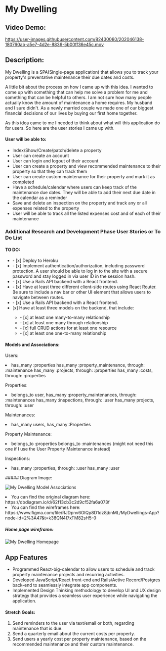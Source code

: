 # My Dwelling
## Video Demo: 

https://user-images.githubusercontent.com/82430080/202046138-180760ab-a5e7-4d2e-8836-5b00ff36e45c.mov

## Description:
<p> My Dwelling is a SPA(Single-page application) that allows you to track your property's preventative maintenance their due dates and costs. </p> 

<p> 
  A little bit about the process on how I came up with this idea. I wanted to come up with something that can help me solve a problem for me and something that can be helpful to others. I am not sure how many people actually know the amount of maintenance a home requires. My husband and I sure didn't. As a newly married couple we made one of our biggest financial decisions of our lives by buying our first home together. 
</p>

<p> 
  As this idea came to me I needed to think about what will this application do for users. So here are the user stories I came up with.
</p>

#### User will be able to:
<ul> 
  <li>Index/Show/Create/patch/delete a property</li>
  <li>User can create an account</li>
  <li>User can login and logout of their account</li>
  <li>User can create a property and view recommended maintenance to their property so that they can track them</li>
  <li>User can create custom maintenance for their property and mark it as completed</li>
  <li>Have a schedule/calendar where users can keep track of the maintenance due dates. They will be able to add their next due date in the calendar as a reminder</li>
  <li>Save and delete an inspection on the property and track any or all expenses related to the property</li>
  <li>User will be able to track all the listed expenses cost and of each of their maintenance</li>
</ul>

### Additional Research and Development Phase User Stories or To Do List
#### TO DO:
<ul>
  <li>- [x] Deploy to Heroku </li>
  <li>- [x] Implement authentication/authorization, including password protection. A user should be able to log in to the site with a secure password and stay logged in via user ID in the session hash.</li>
  <li>- [x] Use a Rails API backend with a React frontend.</li>
  <li>- [x] Have at least three different client-side routes using React Router. Be sure to include a nav bar or other UI element that allows users to navigate between routes.</li>
  <li>- [x] Use a Rails API backend with a React frontend.</li>
    
  <li> [x] Have at least three models on the backend, that include: </li>
    <ul>
      <li>- [x] at least one many-to-many relationship </li>
      <li>- [x] at least one many through relationship </li>
      <li>- [x] full CRUD actions for at least one resource </li>
      <li>- [x] at least one one-to-many relationship </li>
    </ul>
</ul>

#### Models and Associations:
<p>
Users: <li> has_many :properties
        has_many :property_maintenance, through: :maintenance 
        has_many :projects, through: :properties
        has_many :costs, through: :properties </li>

Properties: <li> belongs_to user, 
             has_many :property_maintenances, through: :maintenances 
             has_many :inspections, through: :user 
             has_many projects, through: :user </li>

Maintenances: <li> has_many users, 
               has_many :Properties </li>

Property Maintenance: <li> belongs_to :properties
                       belongs_to :maintenances
 (might not need this one if I use the User Property Maintenance instead) </li>

Inspections: <li> has_many :properties, through: :user 
              has_many :user </li>
</p>
##### Diagram Image:

![My Dwelling Model Associations](https://user-images.githubusercontent.com/82430080/210021021-bf5e4668-f116-4c7d-bd22-c767e548a901.png)

<li> You can find the original diagram here: https://dbdiagram.io/d/62f13cb3c2d9cf52fa6a073f </li>
<li> You can find the wireframes here: https://www.figma.com/file/RJDpnv6OIQp8D1dz8jbnML/MyDwellings-App?node-id=2%3A47&t=k38QN4I7xTM82sH5-0 </li>

##### Home page wireframe:

![My Dwelling Homepage](https://user-images.githubusercontent.com/82430080/210102203-b935d0c6-229c-4a03-9514-8a6a57ecd374.png)


## App Features
<ul>
  <li>
    Programmed React-big-calendar to allow users to schedule and track property maintenance projects and recurring activities.
  </li>
  <li>
    Developed JavaScript/React front-end and Rails/Active Record/Postgres back-end to seamlessly integrate app components.
  </li>
  <li>
     Implemented Design Thinking methodology to develop UI and UX design strategy that provides a seamless user experience while navigating the application.
  </li>
</ul>

#### Stretch Goals:
1. Send reminders to the user via text/email or both, regarding maintenance that is due.
2. Send a quarterly email about the current costs per property.
3. Send users a yearly cost per property maintenance, based on the recommended maintenance and their custom maintenance. 

